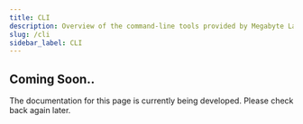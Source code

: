 ```yaml
---
title: CLI
description: Overview of the command-line tools provided by Megabyte Labs projects and how the Taskfile.yml project is used to manage them.
slug: /cli
sidebar_label: CLI
---
```


## Coming Soon..

The documentation for this page is currently being developed. Please check back again later.